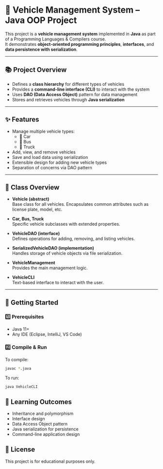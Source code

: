 # 🚗 Vehicle Management System – Java OOP Project

This project is a **vehicle management system** implemented in **Java** as part of a Programming Languages & Compilers course.  
It demonstrates **object-oriented programming principles**, **interfaces**, and **data persistence with serialization**.

---

## 📚 Project Overview

- Defines a **class hierarchy** for different types of vehicles
- Provides a **command-line interface (CLI)** to interact with the system
- Uses **DAO (Data Access Object)** pattern for data management
- Stores and retrieves vehicles through **Java serialization**

---

## ✨ Features

- Manage multiple vehicle types:
  - 🚗 Car
  - 🚌 Bus
  - 🚚 Truck
- Add, view, and remove vehicles
- Save and load data using serialization
- Extensible design for adding new vehicle types
- Separation of concerns via DAO pattern


---

## 🧩 Class Overview

- **Vehicle (abstract)**  
  Base class for all vehicles. Encapsulates common attributes such as license plate, model, etc.

- **Car, Bus, Truck**  
  Specific vehicle subclasses with extended properties.

- **VehicleDAO (interface)**  
  Defines operations for adding, removing, and listing vehicles.

- **SerializedVehicleDAO (implementation)**  
  Handles storage of vehicle objects via file serialization.

- **VehicleManagement**  
  Provides the main management logic.

- **VehicleCLI**  
  Text-based interface to interact with the user.

---

## 🚀 Getting Started

### 1️⃣ Prerequisites
- Java 11+  
- Any IDE (Eclipse, IntelliJ, VS Code)

### 2️⃣ Compile & Run
To compile:
```bash
javac *.java
```

To run:
```
java VehicleCLI
```


## 📖 Learning Outcomes

- Inheritance and polymorphism
- Interface design
- Data Access Object pattern
- Java serialization for persistence
- Command-line application design

## 📄 License

This project is for educational purposes only.

